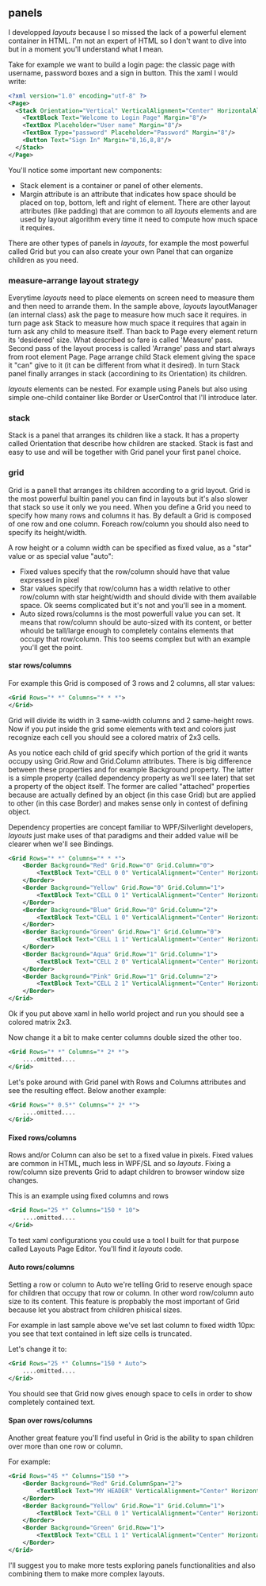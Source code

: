 ## panels

I developped *layouts* because I so missed the lack of a powerful element container in HTML. I'm not an expert of HTML so I don't want to dive into but in a moment you'll understand what I mean.

Take for example we want to build a login page: the classic page with username, password boxes and a sign in button.
This the xaml I would write:
```xml
<?xml version="1.0" encoding="utf-8" ?>
<Page>
  <Stack Orientation="Vertical" VerticalAlignment="Center" HorizontalAlignment="Center">
    <TextBlock Text="Welcome to Login Page" Margin="8"/>
    <TextBox Placeholder="User name" Margin="8"/>
    <TextBox Type="password" Placeholder="Password" Margin="8"/>
    <Button Text="Sign In" Margin="8,16,8,8"/>
  </Stack>
</Page>
```
You'll notice some important new components:
* Stack element is a container or panel of other elements. 
* Margin attribute is an attribute that indicates how space should be placed on top, bottom, left and right of element. There are other layout attributes (like padding) that are common to all *layouts* elements and are used by layout algorithm every time it need to compute how much space it requires.

There are other types of panels in *layouts*, for example the most powerful called Grid but you can also create your own Panel that can organize children as you need.

### measure-arrange layout strategy
Everytime *layouts* need to place elements on screen need to measure them and then need to arrande them. In the sample above, *layouts* layoutManager (an internal class) ask the page to measure how much sace it requires. in turn page ask Stack to measure how much space it requires that again in turn ask any child to measure itself. Than back to Page every element return its 'desidered' size. What described so fare is called 'Measure' pass. Second pass of the layout process is called 'Arrange' pass and start always from root element Page. Page arrange child Stack element giving the space it "can" give to it (it can be different from what it desired). In turn Stack panel finally arranges in stack (accordining to its Orientation) its children.

*layouts* elements can be nested. For example using Panels but also using simple one-child container like Border or UserControl that I'll introduce later.

### stack
Stack is a panel that arranges its children like a stack. It has a property called Orientation that describe how children are stacked. Stack is fast and easy to use and will be together with Grid panel your first panel choice.

### grid
Grid is a panell that arranges its children according to a grid layout. Grid is the most powerful builtin panel you can find in layouts but it's also slower that stack so use it only we you need. When you define a Grid you need to specify how many rows and columns it has. By default a Grid is composed of one row and one column. Foreach row/column you should also need to specify its height/width.

A row height or a column width can be specified as fixed value, as a "star" value or as special value "auto":

- Fixed values specify that the row/column should have that value expressed in pixel
- Star values specify that row/column has a width relative to other row/column with star height/width and should divide with them available space. Ok seems complicated but it's not and you'll see in a moment.
- Auto sized rows/columns is the most powerfull value you can set. It means that row/column should be auto-sized with its content, or better whould be tall/large enough to completely contains elements that occupy that row/column. This too seems complex but with an example you'll get the point.

#### star rows/columns
For example this Grid is composed of 3 rows and 2 columns, all star values:
```xml
<Grid Rows="* *" Columns="* * *">
</Grid>
```
Grid will divide its width in 3 same-width columns and 2 same-height rows. Now if you put inside the grid some elements with text and colors just recognize each cell you should see a colored matrix of 2x3 cells. 

As you notice each child of grid specify which portion of the grid it wants occupy using Grid.Row and Grid.Column attributes. There is big difference between these properties and for example Background property. The latter is a simple property (called dependency property as we'll see later) that set a property of the object itself. The former are called "attached" properties because are actually defined by an object (in this case Grid) but are applied to other (in this case Border) and makes sense only in contest of defining object.

Dependency properties are concept familiar to WPF/Silverlight developers, *layouts* just make uses of that paradigms and their added value will be clearer when we'll see Bindings.
```xml
<Grid Rows="* *" Columns="* * *">
    <Border Background="Red" Grid.Row="0" Grid.Column="0">
        <TextBlock Text="CELL 0 0" VerticalAlignment="Center" HorizontalAlignment="Center"/>
    </Border>
    <Border Background="Yellow" Grid.Row="0" Grid.Column="1">
        <TextBlock Text="CELL 0 1" VerticalAlignment="Center" HorizontalAlignment="Center"/>
    </Border>
    <Border Background="Blue" Grid.Row="0" Grid.Column="2">
        <TextBlock Text="CELL 1 0" VerticalAlignment="Center" HorizontalAlignment="Center"/>
    </Border>
    <Border Background="Green" Grid.Row="1" Grid.Column="0">
        <TextBlock Text="CELL 1 1" VerticalAlignment="Center" HorizontalAlignment="Center"/>
    </Border>
    <Border Background="Aqua" Grid.Row="1" Grid.Column="1">
        <TextBlock Text="CELL 2 0" VerticalAlignment="Center" HorizontalAlignment="Center"/>
    </Border>
    <Border Background="Pink" Grid.Row="1" Grid.Column="2">
        <TextBlock Text="CELL 2 1" VerticalAlignment="Center" HorizontalAlignment="Center"/>
    </Border>
</Grid>
```
Ok if you put above xaml in hello world project and run you should see a colored matrix 2x3.

Now change it a bit to make center columns double sized the other too.
```xml
<Grid Rows="* *" Columns="* 2* *">
    ....omitted....
</Grid>
```
Let's poke around with Grid panel with Rows and Columns attributes and see the resulting effect. Below another example:
```xml
<Grid Rows="* 0.5*" Columns="* 2* *">
    ....omitted....
</Grid>
```

#### Fixed rows/columns
Rows and/or Column can also be set to a fixed value in pixels. Fixed values are common in HTML, much less in WPF/SL and so *layouts*. Fixing a row/column size prevents Grid to adapt children to browser window size changes.

This is an example using fixed columns and rows
```xml
<Grid Rows="25 *" Columns="150 * 10">
    ....omitted....
</Grid>
```
To test xaml configurations you could use a tool I built for that purpose called Layouts Page Editor. You'll find it *layouts* code. 

#### Auto rows/columns
Setting a row or column to Auto we're telling Grid to reserve enough space for children that occupy that row or column. In other word row/column auto size to its content. This feature is propbably the most important of Grid because let you abstract from children phisical sizes.

For example in last sample above we've set last column to fixed width 10px: you see that text contained in left size cells is truncated.

Let's change it to:
```xml
<Grid Rows="25 *" Columns="150 * Auto">
    ....omitted....
</Grid>
```
You should see that Grid now gives enough space to cells in order to show completely contained text.

#### Span over rows/columns
Another great feature you'll find useful in Grid is the ability to span children over more than one row or column.

For example:
```xml
<Grid Rows="45 *" Columns="150 *">
    <Border Background="Red" Grid.ColumnSpan="2">
        <TextBlock Text="MY HEADER" VerticalAlignment="Center" HorizontalAlignment="Center"/>
    </Border>
    <Border Background="Yellow" Grid.Row="1" Grid.Column="1">
        <TextBlock Text="CELL 0 1" VerticalAlignment="Center" HorizontalAlignment="Center"/>
    </Border>
    <Border Background="Green" Grid.Row="1">
        <TextBlock Text="CELL 1 1" VerticalAlignment="Center" HorizontalAlignment="Center"/>
    </Border>
</Grid>
```

I'll suggest you to make more tests exploring panels functionalities and also combining them to make more complex layouts.

